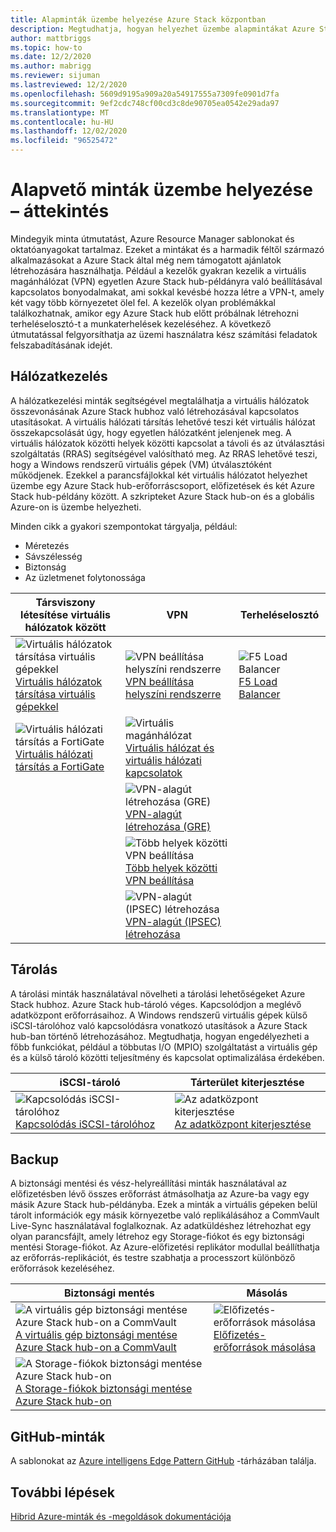 ```yaml
---
title: Alapminták üzembe helyezése Azure Stack központban
description: Megtudhatja, hogyan helyezhet üzembe alapmintákat Azure Stack hub használatával.
author: mattbriggs
ms.topic: how-to
ms.date: 12/2/2020
ms.author: mabrigg
ms.reviewer: sijuman
ms.lastreviewed: 12/2/2020
ms.openlocfilehash: 5609d9195a909a20a54917555a7309fe0901d7fa
ms.sourcegitcommit: 9ef2cdc748cf00cd3c8de90705ea0542e29ada97
ms.translationtype: MT
ms.contentlocale: hu-HU
ms.lasthandoff: 12/02/2020
ms.locfileid: "96525472"
---
```

# <a name="deploy-foundational-patterns-overview"></a>Alapvető minták üzembe helyezése – áttekintés


Mindegyik minta útmutatást, Azure Resource Manager sablonokat és oktatóanyagokat tartalmaz. Ezeket a mintákat és a harmadik féltől származó alkalmazásokat a Azure Stack által még nem támogatott ajánlatok létrehozására használhatja. Például a kezelők gyakran kezelik a virtuális magánhálózat (VPN) egyetlen Azure Stack hub-példányra való beállításával kapcsolatos bonyodalmakat, ami sokkal kevésbé hozza létre a VPN-t, amely két vagy több környezetet ölel fel. A kezelők olyan problémákkal találkozhatnak, amikor egy Azure Stack hub előtt próbálnak létrehozni terheléselosztó-t a munkaterhelések kezeléséhez. A következő útmutatással felgyorsíthatja az üzemi használatra kész számítási feladatok felszabadításának idejét.

## <a name="networking"></a>Hálózatkezelés

A hálózatkezelési minták segítségével megtalálhatja a virtuális hálózatok összevonásának Azure Stack hubhoz való létrehozásával kapcsolatos utasításokat. A virtuális hálózati társítás lehetővé teszi két virtuális hálózat összekapcsolását úgy, hogy egyetlen hálózatként jelenjenek meg. A virtuális hálózatok közötti helyek közötti kapcsolat a távoli és az útválasztási szolgáltatás (RRAS) segítségével valósítható meg. Az RRAS lehetővé teszi, hogy a Windows rendszerű virtuális gépek (VM) útválasztóként működjenek. Ezekkel a parancsfájlokkal két virtuális hálózatot helyezhet üzembe egy Azure Stack hub-erőforráscsoport, előfizetések és két Azure Stack hub-példány között. A szkripteket Azure Stack hub-on és a globális Azure-on is üzembe helyezheti. 

Minden cikk a gyakori szempontokat tárgyalja, például: 
- Méretezés
- Sávszélesség
- Biztonság
- Az üzletmenet folytonossága

|  Társviszony létesítése virtuális hálózatok között  |  VPN  |  Terheléselosztó  |
| --- | --- | --- |
| ![Virtuális hálózatok társítása virtuális gépekkel](media/deploy-foundational-patterns/icon-networking-61-virtual-networks.svg)<br>[Virtuális hálózatok társítása virtuális gépekkel](azure-stack-network-howto-vnet-peering.md) | ![VPN beállítása helyszíni rendszerre](media/deploy-foundational-patterns/icon-networking-63-virtual-network-gateways.svg)<br>[VPN beállítása helyszíni rendszerre](azure-stack-network-howto-vnet-to-onprem.md) | ![F5 Load Balancer](media/deploy-foundational-patterns/icon-networking-62-load-balancers.svg)<br>[F5 Load Balancer](network-howto-f5.md) |
| ![Virtuális hálózati társítás a FortiGate](media/deploy-foundational-patterns/icon-networking-61-virtual-networks.svg)<br>[Virtuális hálózati társítás a FortiGate](azure-stack-network-howto-vnet-to-vnet.md) | ![Virtuális magánhálózat](media/deploy-foundational-patterns/icon-networking-63-virtual-network-gateways.svg)<br>[Virtuális hálózat és virtuális hálózati kapcsolatok](azure-stack-network-howto-vnet-to-vnet-stacks.md) |  |
|  | ![VPN-alagút létrehozása (GRE)](media/deploy-foundational-patterns/icon-networking-63-virtual-network-gateways.svg)<br>[VPN-alagút létrehozása (GRE)](network-howto-vpn-tunnel-gre.md) | |
|  | ![Több helyek közötti VPN beállítása](media/deploy-foundational-patterns/icon-networking-63-virtual-network-gateways.svg)<br>[Több helyek közötti VPN beállítása](network-howto-vpn-tunnel.md) | |
|  | ![VPN-alagút (IPSEC) létrehozása](media/deploy-foundational-patterns/icon-networking-63-virtual-network-gateways.svg)<br>[VPN-alagút (IPSEC) létrehozása](network-howto-vpn-tunnel-ipsec.md)| |


## <a name="storage"></a>Tárolás

A tárolási minták használatával növelheti a tárolási lehetőségeket Azure Stack hubhoz. Azure Stack hub-tároló véges. Kapcsolódjon a meglévő adatközpont erőforrásaihoz. A Windows rendszerű virtuális gépek külső iSCSI-tárolóhoz való kapcsolódásra vonatkozó utasítások a Azure Stack hub-ban történő létrehozásához. Megtudhatja, hogyan engedélyezheti a főbb funkciókat, például a többutas I/O (MPIO) szolgáltatást a virtuális gép és a külső tároló közötti teljesítmény és kapcsolat optimalizálása érdekében.

| iSCSI-tároló | Tárterület kiterjesztése |
| --- | --- |
| ![Kapcsolódás iSCSI-tárolóhoz](media/deploy-foundational-patterns/icon-storage-87-storage-accounts-classic.svg)<br>[Kapcsolódás iSCSI-tárolóhoz](azure-stack-network-howto-iscsi-storage.md) | ![Az adatközpont kiterjesztése](media/deploy-foundational-patterns/icon-storage-88-recovery-services-vaults.svg)<br>[Az adatközpont kiterjesztése](azure-stack-network-howto-extend-datacenter.md) |

## <a name="backup"></a>Backup

A biztonsági mentési és vész-helyreállítási minták használatával az előfizetésben lévő összes erőforrást átmásolhatja az Azure-ba vagy egy másik Azure Stack hub-példányba. Ezek a minták a virtuális gépeken belül tárolt információk egy másik környezetbe való replikálásához a CommVault Live-Sync használatával foglalkoznak. Az adatküldéshez létrehozhat egy olyan parancsfájlt, amely létrehoz egy Storage-fiókot és egy biztonsági mentési Storage-fiókot. Az Azure-előfizetési replikátor modullal beállíthatja az erőforrás-replikációt, és testre szabhatja a processzort különböző erőforrások kezeléséhez. 



|  Biztonsági mentés  |  Másolás  |
| --- | --- |
| ![A virtuális gép biztonsági mentése Azure Stack hub-on a CommVault](media/deploy-foundational-patterns/icon-storage-100-import-export-jobs.svg)<br>[A virtuális gép biztonsági mentése Azure Stack hub-on a CommVault](azure-stack-network-howto-backup-commvault.md) | ![Előfizetés-erőforrások másolása](media/deploy-foundational-patterns/icon-storage-94-data-box.svg)<br>[Előfizetés-erőforrások másolása](azure-stack-network-howto-backup-replicator.md) |
|  ![A Storage-fiókok biztonsági mentése Azure Stack hub-on](media/deploy-foundational-patterns/icon-storage-93-storage-sync-services.svg)<br>[A Storage-fiókok biztonsági mentése Azure Stack hub-on](azure-stack-network-howto-backup-storage.md)  | |

## <a name="github-samples"></a>GitHub-minták

A sablonokat az [Azure intelligens Edge Pattern GitHub](https://github.com/Azure-Samples/azure-intelligent-edge-patterns) -tárházában találja.

## <a name="next-steps"></a>További lépések

[Hibrid Azure-minták és -megoldások dokumentációja](/hybrid/app-solutions)
